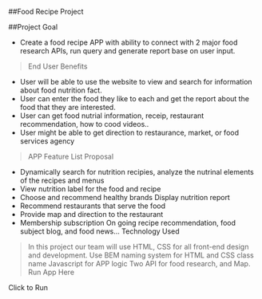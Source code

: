 ##Food Recipe Project

##Project Goal

* Create a food recipe APP with ability to connect with 2 major food research APIs, run query and generate report base on user input.

> End User Benefits

* User will be able to use the website to view and search for information about food nutrition fact.
* User can enter the food they like to each and get the report about the food that they are interested.
* User can get food nutrial information, receip, restaurant recommendation, how to cood videos..
* User might be able to get direction to restaurance, market, or food services agency
> APP Feature List Proposal

* Dynamically search for nutrition recipies, analyze the nutrinal elements of the recipes and menus
* View nutrition label for the food and recipe
* Choose and recommend healthy brands
Display nutrition report
* Recommend restaurants that serve the food
* Provide map and direction to the restaurant
* Membership subscription
On going recipe recommendation, food subject blog, and food news...
Technology Used

> In this project our team will use HTML, CSS for all front-end design and development.
Use BEM naming system for HTML and CSS class name
Javascript for APP logic
Two API for food research, and Map.
Run App Here

Click to Run

